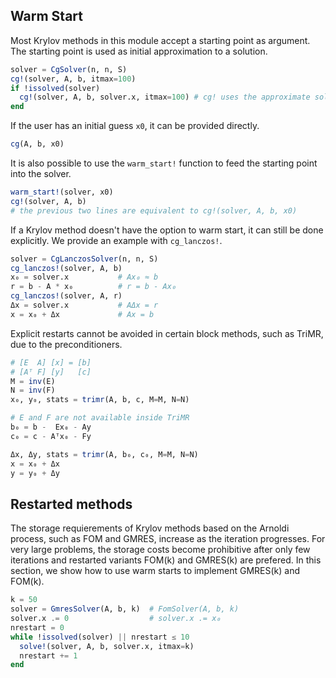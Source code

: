 ## Warm Start

Most Krylov methods in this module accept a starting point as argument. The starting point is used as initial approximation to a solution.

```julia
solver = CgSolver(n, n, S)
cg!(solver, A, b, itmax=100)
if !issolved(solver)
  cg!(solver, A, b, solver.x, itmax=100) # cg! uses the approximate solution `solver.x` as starting point
end
```

If the user has an initial guess `x0`, it can be provided directly.

```julia
cg(A, b, x0)
```

It is also possible to use the `warm_start!` function to feed the starting point into the solver.

```julia
warm_start!(solver, x0)
cg!(solver, A, b)
# the previous two lines are equivalent to cg!(solver, A, b, x0)
```

If a Krylov method doesn't have the option to warm start, it can still be done explicitly.
We provide an example with `cg_lanczos!`.

```julia
solver = CgLanczosSolver(n, n, S)
cg_lanczos!(solver, A, b)
x₀ = solver.x           # Ax₀ ≈ b
r = b - A * x₀          # r = b - Ax₀
cg_lanczos!(solver, A, r)
Δx = solver.x           # AΔx = r
x = x₀ + Δx             # Ax = b
```

Explicit restarts cannot be avoided in certain block methods, such as TriMR, due to the preconditioners.

```julia
# [E  A] [x] = [b]
# [Aᵀ F] [y]   [c]
M = inv(E)
N = inv(F)
x₀, y₀, stats = trimr(A, b, c, M=M, N=N)

# E and F are not available inside TriMR
b₀ = b -  Ex₀ - Ay
c₀ = c - Aᵀx₀ - Fy

Δx, Δy, stats = trimr(A, b₀, c₀, M=M, N=N)
x = x₀ + Δx
y = y₀ + Δy
```

## Restarted methods

The storage requierements of Krylov methods based on the Arnoldi process, such as FOM and GMRES, increase as the iteration progresses.
For very large problems, the storage costs become prohibitive after only few iterations and restarted variants FOM(k) and GMRES(k) are prefered.
In this section, we show how to use warm starts to implement GMRES(k) and FOM(k).

```julia
k = 50
solver = GmresSolver(A, b, k)  # FomSolver(A, b, k)
solver.x .= 0                  # solver.x .= x₀ 
nrestart = 0
while !issolved(solver) || nrestart ≤ 10
  solve!(solver, A, b, solver.x, itmax=k)
  nrestart += 1
end
```
